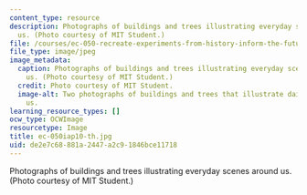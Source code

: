 ```yaml
---
content_type: resource
description: Photographs of buildings and trees illustrating everyday scenes around
  us. (Photo courtesy of MIT Student.)
file: /courses/ec-050-recreate-experiments-from-history-inform-the-future-from-the-past-galileo-january-iap-2010/de2e7c68881a2447a2c91846bce11718_ec-050iap10-th.jpg
file_type: image/jpeg
image_metadata:
  caption: Photographs of buildings and trees illustrating everyday scenes around
    us. (Photo courtesy of MIT Student.)
  credit: Photo courtesy of MIT Student.
  image-alt: Two photographs of buildings and trees that illustrate daily scenes surrounding
    us.
learning_resource_types: []
ocw_type: OCWImage
resourcetype: Image
title: ec-050iap10-th.jpg
uid: de2e7c68-881a-2447-a2c9-1846bce11718
---
```

Photographs of buildings and trees illustrating everyday scenes around us. (Photo courtesy of MIT Student.)

